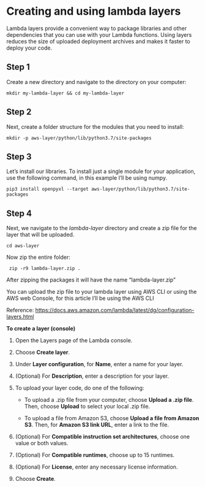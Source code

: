 # Creating and using lambda layers

Lambda layers provide a convenient way to package libraries and other dependencies that you can use with your Lambda functions. Using layers reduces the size of uploaded deployment archives and makes it faster to deploy your code.



## Step 1

Create a new directory and navigate to the directory on your computer:

    mkdir my-lambda-layer && cd my-lambda-layer
## Step 2

Next, create a folder structure for the modules that you need to install:

    mkdir -p aws-layer/python/lib/python3.7/site-packages
## Step 3

Let’s install our libraries. To install just a single module for your application, use the following command, in this example I’ll be using numpy.

    pip3 install openpyxl --target aws-layer/python/lib/python3.7/site-packages

## Step 4

Next, we navigate to the  _lambda-layer_  directory and create a zip file for the layer that will be uploaded.

    cd aws-layer
Now zip the entire folder:

     zip -r9 lambda-layer.zip .
After zipping the packages it will have the name “lambda-layer.zip”

You can upload the zip file to your lambda layer using AWS CLI or using the AWS web Console, for this article I’ll be using the AWS CLI


Reference: https://docs.aws.amazon.com/lambda/latest/dg/configuration-layers.html

**To create a layer (console)**

1.  Open the  Layers page of the Lambda console.
    
2.  Choose  **Create layer**.
    
3.  Under  **Layer configuration**, for  **Name**, enter a name for your layer.
    
4.  (Optional) For  **Description**, enter a description for your layer.
    
5.  To upload your layer code, do one of the following:
    
    -   To upload a .zip file from your computer, choose  **Upload a .zip file**. Then, choose  **Upload**  to select your local .zip file.
        
    -   To upload a file from Amazon S3, choose  **Upload a file from Amazon S3**. Then, for  **Amazon S3 link URL**, enter a link to the file.
        
6.  (Optional) For  **Compatible instruction set architectures**, choose one value or both values.
    
7.  (Optional) For  **Compatible runtimes**, choose up to 15 runtimes.
    
8.  (Optional) For  **License**, enter any necessary license information.
    
9.  Choose  **Create**.
